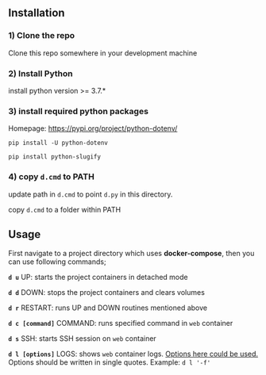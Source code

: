 

## Installation

### 1) Clone the repo
Clone this repo somewhere in your development machine

### 2) Install Python
install python version >= 3.7.*

### 3) install required python packages
Homepage: https://pypi.org/project/python-dotenv/

`pip install -U python-dotenv`

`pip install python-slugify`

### 4) copy `d.cmd` to PATH
update path in `d.cmd` to point `d.py` in this directory.

copy `d.cmd` to a folder within PATH


## Usage

First navigate to a project directory which uses **docker-compose**,
then you can use following commands;

**`d u`** UP: starts the project containers in detached mode

**`d d`** DOWN: stops the project containers and clears volumes

**`d r`** RESTART: runs UP and DOWN routines mentioned above

**`d c [command]`** COMMAND: runs specified command in `web` container

**`d s`** SSH: starts SSH session on `web` container

**`d l [options]`** LOGS: shows `web` container logs. [Options here could be used.][1] Options should be written in single quotes.
Example: `d l '-f'`

[1]:https://docs.docker.com/compose/reference/logs/